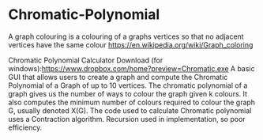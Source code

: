 # Chromatic-Polynomial

A graph colouring is a colouring of a graphs vertices so that no adjacent vertices have the same colour
https://en.wikipedia.org/wiki/Graph_coloring

Chromatic Polynomial Calculator Download (for windows):https://www.dropbox.com/home?preview=Chromatic.exe
A basic GUI that allows users to create a graph and compute the Chromatic Polynomial of a Graph of up to 10 vertices.
The chromatic polynomial of a graph gives us the number of ways to colour the graph given k colours.
It also computes the minimum number of colours required to colour the graph G, usually denoted X(G).
The code used to calculate Chromatic polynomial uses a Contraction algorithm. Recursion used in implementation, so poor efficiency.

